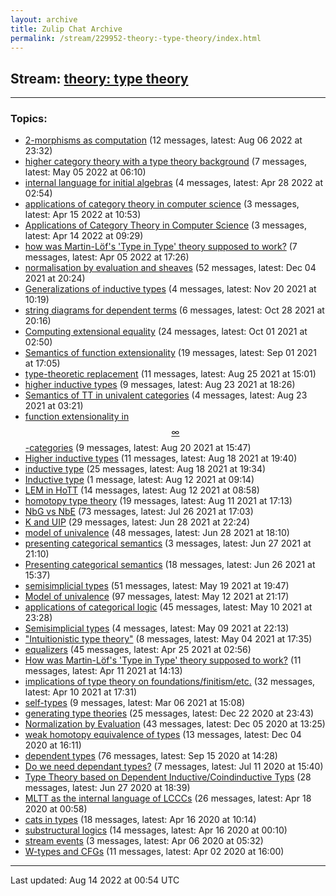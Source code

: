 ```yaml
---
layout: archive
title: Zulip Chat Archive
permalink: /stream/229952-theory:-type-theory/index.html
---
```


## Stream: [theory: type theory](https://mattecapu.github.io/ct-zulip-archive/stream/229952-theory:-type-theory/index.html)
---

### Topics:

* [2-morphisms as computation](topic/topic_2-morphisms.20as.20computation.html) (12 messages, latest: Aug 06 2022 at 23:32)
* [higher category theory with a type theory background](topic/topic_higher.20category.20theory.20with.20a.20type.20theory.20background.html) (7 messages, latest: May 05 2022 at 06:10)
* [internal language for initial algebras](topic/topic_internal.20language.20for.20initial.20algebras.html) (4 messages, latest: Apr 28 2022 at 02:54)
* [applications of category theory in computer science](topic/topic_applications.20of.20category.20theory.20in.20computer.20science.html) (3 messages, latest: Apr 15 2022 at 10:53)
* [Applications of Category Theory in Computer Science](topic/topic_Applications.20of.20Category.20Theory.20in.20Computer.20Science.html) (3 messages, latest: Apr 14 2022 at 09:29)
* [how was Martin-Löf's 'Type in Type' theory supposed to work?](topic/topic_how.20was.20Martin-L.C3.B6f's.20'Type.20in.20Type'.20theory.20supposed.20to.20work.3F.html) (7 messages, latest: Apr 05 2022 at 17:26)
* [normalisation by evaluation and sheaves](topic/topic_normalisation.20by.20evaluation.20and.20sheaves.html) (52 messages, latest: Dec 04 2021 at 20:24)
* [Generalizations of inductive types](topic/topic_Generalizations.20of.20inductive.20types.html) (4 messages, latest: Nov 20 2021 at 10:19)
* [string diagrams for dependent terms](topic/topic_string.20diagrams.20for.20dependent.20terms.html) (6 messages, latest: Oct 28 2021 at 20:16)
* [Computing extensional equality](topic/topic_Computing.20extensional.20equality.html) (24 messages, latest: Oct 01 2021 at 02:50)
* [Semantics of function extensionality](topic/topic_Semantics.20of.20function.20extensionality.html) (19 messages, latest: Sep 01 2021 at 17:05)
* [type-theoretic replacement](topic/topic_type-theoretic.20replacement.html) (11 messages, latest: Aug 25 2021 at 15:01)
* [higher inductive types](topic/topic_higher.20inductive.20types.html) (9 messages, latest: Aug 23 2021 at 18:26)
* [Semantics of TT in univalent categories](topic/topic_Semantics.20of.20TT.20in.20univalent.20categories.html) (4 messages, latest: Aug 23 2021 at 03:21)
* [function extensionality in $$\infty$$-categories](topic/topic_function.20extensionality.20in.20.24.24.5Cinfty.24.24-categories.html) (9 messages, latest: Aug 20 2021 at 15:47)
* [Higher inductive types](topic/topic_Higher.20inductive.20types.html) (11 messages, latest: Aug 18 2021 at 19:40)
* [inductive type](topic/topic_inductive.20type.html) (25 messages, latest: Aug 18 2021 at 19:34)
* [Inductive type](topic/topic_Inductive.20type.html) (1 message, latest: Aug 12 2021 at 09:14)
* [LEM in HoTT](topic/topic_LEM.20in.20HoTT.html) (14 messages, latest: Aug 12 2021 at 08:58)
* [homotopy type theory](topic/topic_homotopy.20type.20theory.html) (19 messages, latest: Aug 11 2021 at 17:13)
* [NbG vs NbE](topic/topic_NbG.20vs.20NbE.html) (73 messages, latest: Jul 26 2021 at 17:03)
* [K and UIP](topic/topic_K.20and.20UIP.html) (29 messages, latest: Jun 28 2021 at 22:24)
* [model of univalence](topic/topic_model.20of.20univalence.html) (48 messages, latest: Jun 28 2021 at 18:10)
* [presenting categorical semantics](topic/topic_presenting.20categorical.20semantics.html) (3 messages, latest: Jun 27 2021 at 21:10)
* [Presenting categorical semantics](topic/topic_Presenting.20categorical.20semantics.html) (18 messages, latest: Jun 26 2021 at 15:37)
* [semisimplicial types](topic/topic_semisimplicial.20types.html) (51 messages, latest: May 19 2021 at 19:47)
* [Model of univalence](topic/topic_Model.20of.20univalence.html) (97 messages, latest: May 12 2021 at 21:17)
* [applications of categorical logic](topic/topic_applications.20of.20categorical.20logic.html) (45 messages, latest: May 10 2021 at 23:28)
* [Semisimplicial types](topic/topic_Semisimplicial.20types.html) (4 messages, latest: May 09 2021 at 22:13)
* ["Intuitionistic type theory"](topic/topic_.22Intuitionistic.20type.20theory.22.html) (8 messages, latest: May 04 2021 at 17:35)
* [equalizers](topic/topic_equalizers.html) (45 messages, latest: Apr 25 2021 at 02:56)
* [How was Martin-Löf's 'Type in Type' theory supposed to work?](topic/topic_How.20was.20Martin-L.C3.B6f's.20'Type.20in.20Type'.20theory.20supposed.20to.20work.3F.html) (11 messages, latest: Apr 11 2021 at 14:13)
* [implications of type theory on foundations/finitism/etc.](topic/topic_implications.20of.20type.20theory.20on.20foundations.2Ffinitism.2Fetc.2E.html) (32 messages, latest: Apr 10 2021 at 17:31)
* [self-types](topic/topic_self-types.html) (9 messages, latest: Mar 06 2021 at 15:08)
* [generating type theories](topic/topic_generating.20type.20theories.html) (25 messages, latest: Dec 22 2020 at 23:43)
* [Normalization by Evaluation](topic/topic_Normalization.20by.20Evaluation.html) (43 messages, latest: Dec 05 2020 at 13:25)
* [weak homotopy equivalence of types](topic/topic_weak.20homotopy.20equivalence.20of.20types.html) (13 messages, latest: Dec 04 2020 at 16:11)
* [dependent types](topic/topic_dependent.20types.html) (76 messages, latest: Sep 15 2020 at 14:28)
* [Do we need dependant types?](topic/topic_Do.20we.20need.20dependant.20types.3F.html) (7 messages, latest: Jul 11 2020 at 15:40)
* [Type Theory based on Dependent Inductive/Coindinductive Typs](topic/topic_Type.20Theory.20based.20on.20Dependent.20Inductive.2FCoindinductive.20Typs.html) (28 messages, latest: Jun 27 2020 at 18:39)
* [MLTT as the internal language of LCCCs](topic/topic_MLTT.20as.20the.20internal.20language.20of.20LCCCs.html) (26 messages, latest: Apr 18 2020 at 00:58)
* [cats in types](topic/topic_cats.20in.20types.html) (18 messages, latest: Apr 16 2020 at 10:14)
* [substructural logics](topic/topic_substructural.20logics.html) (14 messages, latest: Apr 16 2020 at 00:10)
* [stream events](topic/topic_stream.20events.html) (3 messages, latest: Apr 06 2020 at 05:32)
* [W-types and CFGs](topic/topic_W-types.20and.20CFGs.html) (11 messages, latest: Apr 02 2020 at 16:00)

<hr><p>Last updated: Aug 14 2022 at 00:54 UTC</p>
